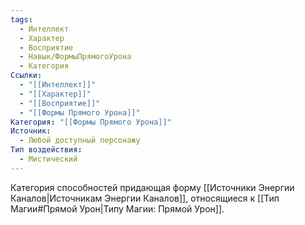 ```yaml
---
tags:
  - Интеллект
  - Характер
  - Восприятие
  - Навык/ФормыПрямогоУрона
  - Категория
Ссылки:
  - "[[Интеллект]]"
  - "[[Характер]]"
  - "[[Восприятие]]"
  - "[[Формы Прямого Урона]]"
Категория: "[[Формы Прямого Урона]]"
Источник:
  - Любой доступный персонажу
Тип воздействия:
  - Мистический
---
```

Категория способностей придающая форму [[Источники Энергии Каналов|Источникам Энергии Каналов]], относящиеся к [[Тип Магии#Прямой Урон|Типу Магии: Прямой Урон]].